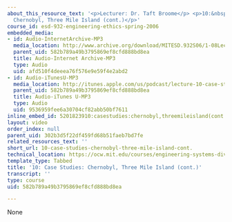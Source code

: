 ```yaml
---
about_this_resource_text: '<p>Lecturer: Dr. Taft Broome</p> <p>10:&nbsp;Case Studies:
  Chernobyl, Three Mile Island (cont.)</p>'
course_id: esd-932-engineering-ethics-spring-2006
embedded_media:
- id: Audio-InternetArchive-MP3
  media_location: http://www.archive.org/download/MITESD.932S06/1-08Lecture10_CaseStudies_ChernobylThreeMileIslandcont..mp3
  parent_uid: 582b789a49b3795869ef8cfd888bd8ea
  title: Audio-Internet Archive-MP3
  type: Audio
  uid: afd510f4deeea76f576e9e59f4e2abd2
- id: Audio-iTunesU-MP3
  media_location: http://itunes.apple.com/us/podcast/lecture-10-case-studies-chernobyl/id341597867?i=63739028
  parent_uid: 582b789a49b3795869ef8cfd888bd8ea
  title: Audio-iTunes U-MP3
  type: Audio
  uid: 9536959fee6a30704cf82abb50bf7611
inline_embed_id: 5201823910:casestudies:chernobyl,threemileisland(cont.)21783014
layout: video
order_index: null
parent_uid: 302b3d5f22df459fd68b51faeb7bd7fe
related_resources_text: ''
short_url: 10-case-studies-chernobyl-three-mile-island-cont.
technical_location: https://ocw.mit.edu/courses/engineering-systems-division/esd-932-engineering-ethics-spring-2006/audio-lectures/10-case-studies-chernobyl-three-mile-island-cont.
template_type: Tabbed
title: '10: Case Studies: Chernobyl, Three Mile Island (cont.)'
transcript: ''
type: course
uid: 582b789a49b3795869ef8cfd888bd8ea

---
```

None
